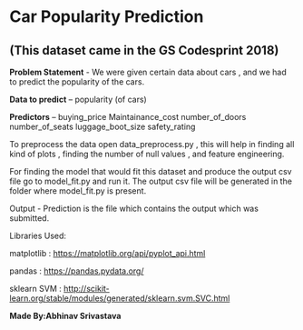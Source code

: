 # **Car Popularity Prediction**

## (This dataset came in the GS Codesprint 2018)

**Problem Statement** - We were given certain data about cars , and we had to predict the popularity of the cars. 

**Data to predict** – popularity (of cars)

**Predictors** – 
buying_price
Maintainance_cost
number_of_doors
number_of_seats
luggage_boot_size
safety_rating

To preprocess the data open data_preprocess.py , this will help in finding all kind of plots , finding the number of null values , and feature engineering.

For finding the model that would fit this dataset and produce the output csv file go to model_fit.py and run it.
The output csv file will be generated in the folder where model_fit.py is present.

Output - Prediction is the file which contains the output which was submitted.


Libraries Used:

matplotlib : https://matplotlib.org/api/pyplot_api.html

pandas : https://pandas.pydata.org/

sklearn SVM : http://scikit-learn.org/stable/modules/generated/sklearn.svm.SVC.html


**Made By:Abhinav Srivastava**
